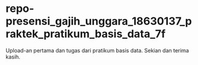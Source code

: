 # repo-presensi_gajih_unggara_18630137_praktek_pratikum_basis_data_7f
Upload-an pertama dan tugas dari pratikum basis data. Sekian dan terima kasih.
